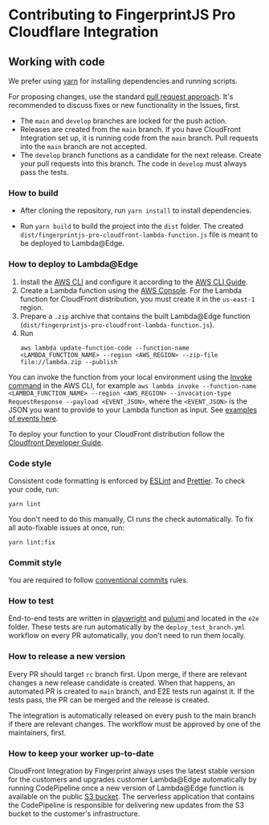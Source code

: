# Contributing to FingerprintJS Pro Cloudflare Integration

## Working with code

We prefer using [yarn](https://yarnpkg.com/) for installing dependencies and running scripts.


For proposing changes, use the standard [pull request approach](https://docs.github.com/en/pull-requests/collaborating-with-pull-requests/proposing-changes-to-your-work-with-pull-requests/creating-a-pull-request). It's recommended to discuss fixes or new functionality in the Issues, first.

* The `main` and `develop` branches are locked for the push action.
* Releases are created from the `main` branch. If you have CloudFront Integration set up, it is running code from the `main` branch. Pull requests into the `main` branch are not accepted.
* The `develop` branch functions as a candidate for the next release. Create your pull requests into this branch. The code in `develop` must always pass the tests. 


### How to build
* After cloning the repository, run `yarn install` to install dependencies.

* Run `yarn build` to build the project into the `dist` folder. The created `dist/fingerprintjs-pro-cloudfront-lambda-function.js` file is meant to be deployed to Lambda@Edge.

### How to deploy to Lambda@Edge

1. Install the [AWS CLI](https://aws.amazon.com/cli/) and configure it according to the [AWS CLI Guide](https://docs.aws.amazon.com/cli/latest/userguide/cli-configure-quickstart.html).
2. Create a Lambda function using the [AWS Console](https://us-east-1.console.aws.amazon.com/lambda). For the Lambda function for CloudFront distribution, you must create it in the `us-east-1` region.
3. Prepare a `.zip` archive that contains the built Lambda@Edge function (`dist/fingerprintjs-pro-cloudfront-lambda-function.js`).
4. Run 
    ```shell
    aws lambda update-function-code --function-name <LAMBDA_FUNCTION_NAME> --region <AWS_REGION> --zip-file file://lambda.zip --publish
    ```

You can invoke the function from your local environment using the [Invoke command](https://awscli.amazonaws.com/v2/documentation/api/latest/reference/lambda/invoke.html) in the AWS CLI, for example `aws lambda invoke --function-name <LAMBDA_FUNCTION_NAME> --region <AWS_REGION> --invocation-type RequestResponse --payload <EVENT_JSON>`, where the `<EVENT_JSON>` is the JSON you want to provide to your Lambda function as input. See [examples of events here](proxy/test/lambda).

To deploy your function to your CloudFront distribution follow the [Cloudfront Developer Guide](https://docs.aws.amazon.com/AmazonCloudFront/latest/DeveloperGuide/lambda-edge-how-it-works-tutorial.html#lambda-edge-how-it-works-tutorial-add-trigger).

### Code style

Consistent code formatting is enforced by [ESLint](https://eslint.org/) and [Prettier](https://prettier.io/). To check your code, run:
```shell
yarn lint
```

You don't need to do this manually, CI runs the check automatically. To fix all auto-fixable issues at once, run:
```shell
yarn lint:fix
```

### Commit style

You are required to follow [conventional commits](https://www.conventionalcommits.org) rules.

### How to test

End-to-end tests are written in [playwright](https://github.com/microsoft/playwright) and [pulumi](https://www.pulumi.com) and located in the `e2e` folder.
These tests are run automatically by the `deploy_test_branch.yml` workflow on every PR automatically, you don't need to run them locally. 

### How to release a new version

Every PR should target `rc` branch first. Upon merge, if there are relevant changes a new release candidate is created.
When that happens, an automated PR is created to `main` branch, and E2E tests run against it. If the tests pass, the PR can be merged and the release is created.

The integration is automatically released on every push to the main branch if there are relevant changes. The workflow must be approved by one of the maintainers, first.

### How to keep your worker up-to-date

CloudFront Integration by Fingerprint always uses the latest stable version for the customers and upgrades customer Lambda@Edge automatically by running CodePipeline once a new version of Lambda@Edge function is available on the public [S3 bucket](s3://fingerprint-pro-cloudfront-integration-lambda-function/release/lambda_latest.zip). The serverless application that contains the CodePipeline is responsible for delivering new updates from the S3 bucket to the customer's infrastructure.
